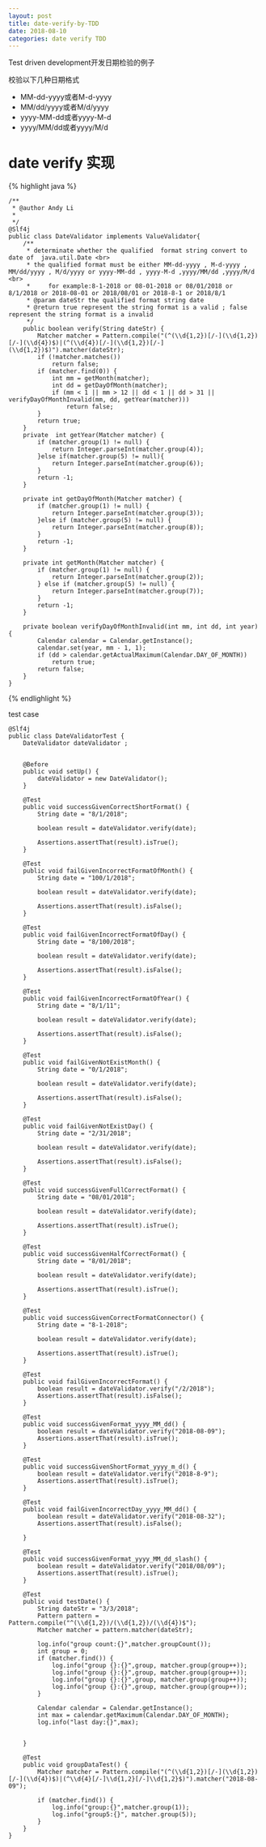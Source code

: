 ```yaml
---
layout: post
title: date-verify-by-TDD
date: 2018-08-10
categories: date verify TDD
---
```

<p>Test driven development开发日期检验的例子<p>
<p>校验以下几种日期格式</p>
<ul>
<li>MM-dd-yyyy或者M-d-yyyy</li>
<li>MM/dd/yyyy或者M/d/yyyy</li>
<li>yyyy-MM-dd或者yyyy-M-d</li>
<li>yyyy/MM/dd或者yyyy/M/d</li>
</ul>


# date verify 实现
{% highlight java %} 


    /**
     * @author Andy Li
     *
     */
    @Slf4j
    public class DateValidator implements ValueValidator{
        /**
         * determinate whether the qualified  format string convert to date of  java.util.Date <br>
         * the qualified format must be either MM-dd-yyyy , M-d-yyyy , MM/dd/yyyy , M/d/yyyy or yyyy-MM-dd , yyyy-M-d ,yyyy/MM/dd ,yyyy/M/d <br>
         *     for example:8-1-2018 or 08-01-2018 or 08/01/2018 or 8/1/2018 or 2018-08-01 or 2018/08/01 or 2018-8-1 or 2018/8/1
         * @param dateStr the qualified format string date
         * @return true represent the string format is a valid ; false represent the string format is a invalid
         */
        public boolean verify(String dateStr) {
            Matcher matcher = Pattern.compile("(^(\\d{1,2})[/-](\\d{1,2})[/-](\\d{4})$)|(^(\\d{4})[/-](\\d{1,2})[/-](\\d{1,2})$)").matcher(dateStr);
            if (!matcher.matches())
                return false;
            if (matcher.find(0)) {
                int mm = getMonth(matcher);
                int dd = getDayOfMonth(matcher);
                if (mm < 1 || mm > 12 || dd < 1 || dd > 31 || verifyDayOfMonthInvalid(mm, dd, getYear(matcher)))
                    return false;
            }
            return true;
        }
        private  int getYear(Matcher matcher) {
            if (matcher.group(1) != null) {
                return Integer.parseInt(matcher.group(4));
            }else if(matcher.group(5) != null){
                return Integer.parseInt(matcher.group(6));
            }
            return -1;
        }

        private int getDayOfMonth(Matcher matcher) {
            if (matcher.group(1) != null) {
                return Integer.parseInt(matcher.group(3));
            }else if (matcher.group(5) != null) {
                return Integer.parseInt(matcher.group(8));
            }
            return -1;
        }

        private int getMonth(Matcher matcher) {
            if (matcher.group(1) != null) {
                return Integer.parseInt(matcher.group(2));
            } else if (matcher.group(5) != null) {
                return Integer.parseInt(matcher.group(7));
            }
            return -1;
        }

        private boolean verifyDayOfMonthInvalid(int mm, int dd, int year) {
            Calendar calendar = Calendar.getInstance();
            calendar.set(year, mm - 1, 1);
            if (dd > calendar.getActualMaximum(Calendar.DAY_OF_MONTH))
                return true;
            return false;
        }
    }

{% endlighlight %}






<p>test case</p>

    @Slf4j
    public class DateValidatorTest {
        DateValidator dateValidator ;
    

        @Before
        public void setUp() {
            dateValidator = new DateValidator();
        }

        @Test
        public void successGivenCorrectShortFormat() {
            String date = "8/1/2018";

            boolean result = dateValidator.verify(date);

            Assertions.assertThat(result).isTrue();
        }

        @Test
        public void failGivenIncorrectFormatOfMonth() {
            String date = "100/1/2018";

            boolean result = dateValidator.verify(date);

            Assertions.assertThat(result).isFalse();
        }

        @Test
        public void failGivenIncorrectFormatOfDay() {
            String date = "8/100/2018";

            boolean result = dateValidator.verify(date);

            Assertions.assertThat(result).isFalse();
        }

        @Test
        public void failGivenIncorrectFormatOfYear() {
            String date = "8/1/11";

            boolean result = dateValidator.verify(date);

            Assertions.assertThat(result).isFalse();
        }

        @Test
        public void failGivenNotExistMonth() {
            String date = "0/1/2018";

            boolean result = dateValidator.verify(date);

            Assertions.assertThat(result).isFalse();
        }

        @Test
        public void failGivenNotExistDay() {
            String date = "2/31/2018";

            boolean result = dateValidator.verify(date);

            Assertions.assertThat(result).isFalse();
        }

        @Test
        public void successGivenFullCorrectFormat() {
            String date = "08/01/2018";

            boolean result = dateValidator.verify(date);

            Assertions.assertThat(result).isTrue();
        }

        @Test
        public void successGivenHalfCorrectFormat() {
            String date = "8/01/2018";

            boolean result = dateValidator.verify(date);

            Assertions.assertThat(result).isTrue();
        }

        @Test
        public void successGivenCorrectFormatConnector() {
            String date = "8-1-2018";

            boolean result = dateValidator.verify(date);

            Assertions.assertThat(result).isTrue();
        }

        @Test
        public void failGivenIncorrectFormat() {
            boolean result = dateValidator.verify("/2/2018");
            Assertions.assertThat(result).isFalse();
        }

        @Test
        public void successGivenFormat_yyyy_MM_dd() {
            boolean result = dateValidator.verify("2018-08-09");
            Assertions.assertThat(result).isTrue();
        }

        @Test
        public void successGivenShortFormat_yyyy_m_d() {
            boolean result = dateValidator.verify("2018-8-9");
            Assertions.assertThat(result).isTrue();
        }

        @Test
        public void failGivenIncorrectDay_yyyy_MM_dd() {
            boolean result = dateValidator.verify("2018-08-32");
            Assertions.assertThat(result).isFalse();

        }

        @Test
        public void successGivenFormat_yyyy_MM_dd_slash() {
            boolean result = dateValidator.verify("2018/08/09");
            Assertions.assertThat(result).isTrue();
        }

        @Test
        public void testDate() {
            String dateStr = "3/3/2018";
            Pattern pattern = Pattern.compile("^(\\d{1,2})/(\\d{1,2})/(\\d{4})$");
            Matcher matcher = pattern.matcher(dateStr);

            log.info("group count:{}",matcher.groupCount());
            int group = 0;
            if (matcher.find()) {
                log.info("group {}:{}",group, matcher.group(group++));
                log.info("group {}:{}",group, matcher.group(group++));
                log.info("group {}:{}",group, matcher.group(group++));
                log.info("group {}:{}",group, matcher.group(group++));
            }

            Calendar calendar = Calendar.getInstance();
            int max = calendar.getMaximum(Calendar.DAY_OF_MONTH);
            log.info("last day:{}",max);


        }

        @Test
        public void groupDataTest() {
            Matcher matcher = Pattern.compile("(^(\\d{1,2})[/-](\\d{1,2})[/-](\\d{4})$)|(^\\d{4}[/-]\\d{1,2}[/-]\\d{1,2}$)").matcher("2018-08-09");

            if (matcher.find()) {
                log.info("group:{}",matcher.group(1));
                log.info("group5:{}", matcher.group(5));
            }
        }
    }











